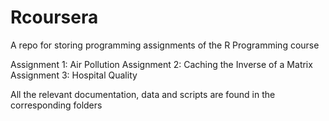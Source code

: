 Rcoursera
=========

A repo for storing programming assignments of the R Programming course

Assignment 1: Air Pollution
Assignment 2: Caching the Inverse of a Matrix
Assignment 3: Hospital Quality

All the relevant documentation, data and scripts are found in the corresponding 
folders

